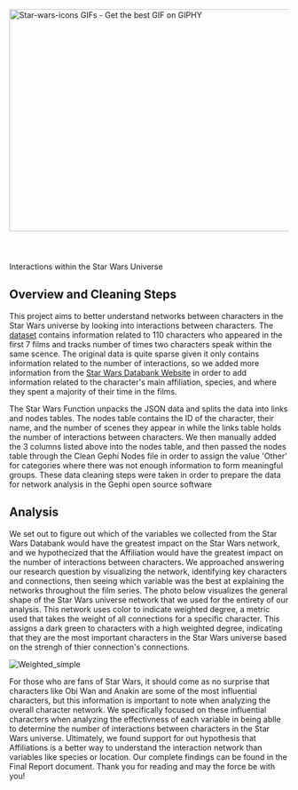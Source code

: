 <img src="https://media2.giphy.com/media/12Vg35jCqP610Y/giphy.gif" jsaction="load:XAeZkd;" jsname="HiaYvf" class="n3VNCb pT0Scc KAlRDb" role="" aria-label="" alt="Star-wars-icons GIFs - Get the best GIF on GIPHY" data-noaft="1" style="width: 1000px; height: 400px; margin: 40.479px 0px;">

Interactions within the Star Wars Universe

## Overview and Cleaning Steps
This project aims to better understand networks between characters in the Star Wars universe by looking into interactions between characters. The [dataset](https://github.com/evelinag/star-wars-network-data/blob/master/starwars-full-interactions.json) contains information related to 110 characters who appeared in the first 7 films and tracks number of times two characters speak within the same scence. The original data is quite sparse given it only contains information related to the number of interactions, so we added more information from the [Star Wars Databank Website](https://www.starwars.com/databank) in order to add information related to the character's main affiliation, species, and where they spent a majority of their time in the films. 

The Star Wars Function unpacks the JSON data and splits the data into links and nodes tables. The nodes table contains the ID of the character, their name, and the number of scenes they appear in while the links table holds the number of interactions between characters. We then manually added the 3 columns listed above into the nodes table, and then passed the nodes table through the Clean Gephi Nodes file in order to assign the value 'Other' for categories where there was not enough information to form meaningful groups. These data cleaning steps were taken in order to prepare the data for network analysis in the Gephi open source software

## Analysis
We set out to figure out which of the variables we collected from the Star Wars Databank would have the greatest impact on the Star Wars network, and we hypothecized that the Affiliation would have the greatest impact on the number of interactions between characters. We approached answering our research question by visualizing the network, identifying key characters and connections, then seeing which variable was the best at explaining the networks throughout the film series. The photo below visualizes the general shape of the Star Wars universe network that we used for the entirety of our analysis. 
This network uses color to indicate weighted degree, a metric used that takes the weight of all connections for a specific character. This assigns a dark green to characters with a high weighted degree, indicating that they are the most important characters in the Star Wars universe based on the strengh of thier connection's connections.

![Weighted_simple](https://user-images.githubusercontent.com/98417196/226241930-a1d8c259-31ef-4b6b-83b3-acf9bb41ea86.png)

For those who are fans of Star Wars, it should come as no surprise that characters like Obi Wan and Anakin are some of the  most influential characters, but this information is important to note when analyzing the overall character network. We specifically focused on these influential characters when analyzing the effectivness of each variable in being ablle to determine the number of interactions between characters in the Star Wars universe. Ultimately, we found support for out hypothesis that Affiliations is a better way to understand the interaction network than variables like species or location. Our complete findings can be found in the Final Report document. Thank you for reading and may the force be with you!
